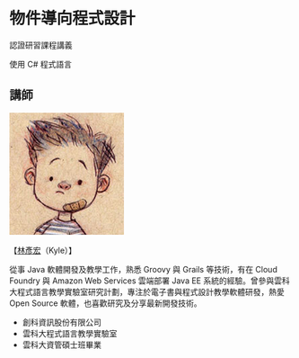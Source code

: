 # 物件導向程式設計

認證研習課程講義

使用 C# 程式語言

## 講師

![lyhcode](lyhcode.png)

【[林彥宏](http://lyhcode.info)（Kyle）】

從事 Java 軟體開發及教學工作，熟悉 Groovy 與 Grails 等技術，有在 Cloud Foundry 與 Amazon Web Services 雲端部署 Java EE 系統的經驗。曾參與雲科大程式語言教學實驗室研究計劃，專注於電子書與程式設計教學軟體研發，熱愛 Open Source 軟體，也喜歡研究及分享最新開發技術。

* 創科資訊股份有限公司
* 雲科大程式語言教學實驗室
* 雲科大資管碩士班畢業



